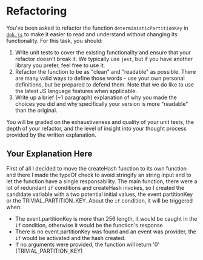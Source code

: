 # Refactoring

You've been asked to refactor the function `deterministicPartitionKey` in [`dpk.js`](dpk.js) to make it easier to read and understand without changing its functionality. For this task, you should:

1. Write unit tests to cover the existing functionality and ensure that your refactor doesn't break it. We typically use `jest`, but if you have another library you prefer, feel free to use it.
2. Refactor the function to be as "clean" and "readable" as possible. There are many valid ways to define those words - use your own personal definitions, but be prepared to defend them. Note that we do like to use the latest JS language features when applicable.
3. Write up a brief (~1 paragraph) explanation of why you made the choices you did and why specifically your version is more "readable" than the original.

You will be graded on the exhaustiveness and quality of your unit tests, the depth of your refactor, and the level of insight into your thought process provided by the written explanation.

## Your Explanation Here

First of all I decided to move the createHash function to its own function and there I made the typeOf check to avoid stringify an string input and to let the function have a single responsability.
The main function, there were a lot of redundant `if` conditions and createHash invokes, so I created the candidate variable with a two potential initial values, the event.partitionKey or the TRIVIAL_PARTITION_KEY. About the `if` condition, it will be triggered when:
- The event.partitionKey is more than 256 length, it would be caught in the `if` condition, otherwise it would be the function's response
- There is no event.partitionKey was found and an event was provider, the `if` would be activated and the hash created.
- If no arguments were provided, the function will return '0' (TRIVIAL_PARTITION_KEY)